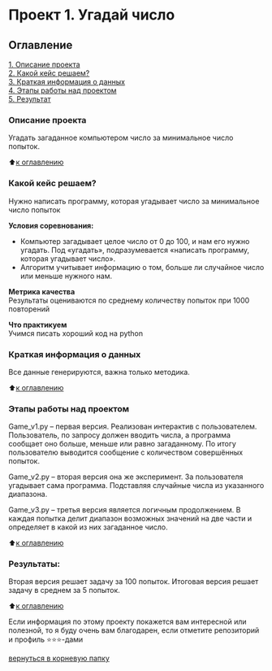 # Проект 1. Угадай число

## Оглавление  
[1. Описание проекта](.README.md#Описание-проекта)  
[2. Какой кейс решаем?](.README.md#Какой-кейс-решаем)  
[3. Краткая информация о данных](.README.md#Краткая-информация-о-данных)  
[4. Этапы работы над проектом](.README.md#Этапы-работы-над-проектом)  
[5. Результат](.README.md#Результат)    


### Описание проекта    
Угадать загаданное компьютером число за минимальное число попыток.

:arrow_up:[к оглавлению](_)


### Какой кейс решаем?    
Нужно написать программу, которая угадывает число за минимальное число попыток

**Условия соревнования:**  
- Компьютер загадывает целое число от 0 до 100, и нам его нужно угадать. Под «угадать», подразумевается «написать программу, которая угадывает число».
- Алгоритм учитывает информацию о том, больше ли случайное число или меньше нужного нам.

**Метрика качества**     
Результаты оцениваются по среднему количеству попыток при 1000 повторений

**Что практикуем**     
Учимся писать хороший код на python


### Краткая информация о данных
Все данные генерируются, важна только методика.
  
:arrow_up:[к оглавлению](.README.md#Оглавление)


### Этапы работы над проектом  

Game_v1.py – первая версия. Реализован интерактив с пользователем. Пользователь, по запросу должен вводить числа, а программа сообщает оно больше, меньше или равно загаданному. По итогу пользователю выводится сообщение с количеством совершённых попыток.

Game_v2.py – вторая версия она же эксперимент. За пользователя угадывает сама программа. Подставляя случайные числа из указанного диапазона.

Game_v3.py – третья версия является логичным продолжением. В каждая попытка делит диапазон возможных значений на две части и определяет в какой из них загаданное число.

:arrow_up:[к оглавлению](.README.md#Оглавление)


### Результаты:  
Вторая версия решает задачу за 100 попыток.
Итоговая версия решает задачу в среднем за 5 попыток.

:arrow_up:[к оглавлению](.README.md#Оглавление)



Если информация по этому проекту покажется вам интересной или полезной, то я буду очень вам благодарен, если отметите репозиторий и профиль ⭐️⭐️⭐️-дами

[вернуться в корневую папку](https://github.com/Mikhail-Skv/sf_data_science)
